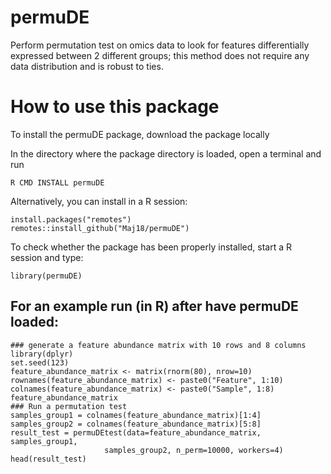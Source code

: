 # permuDE
Perform permutation test on omics data to look for features differentially expressed between 2 different groups; this method does not require any data distribution and is robust to ties.
# How to use this package

To install the permuDE package, download the package locally

In the directory where the package directory is loaded, open a terminal and run

```
R CMD INSTALL permuDE
```

Alternatively, you can install in a R session:

```
install.packages("remotes")
remotes::install_github("Maj18/permuDE")
```

To check whether the package has been properly installed, start a R session and type:

```
library(permuDE)
```

## For an example run (in R) after have permuDE loaded:

```
### generate a feature abundance matrix with 10 rows and 8 columns
library(dplyr)
set.seed(123)
feature_abundance_matrix <- matrix(rnorm(80), nrow=10)
rownames(feature_abundance_matrix) <- paste0("Feature", 1:10)
colnames(feature_abundance_matrix) <- paste0("Sample", 1:8)
feature_abundance_matrix
### Run a permutation test
samples_group1 = colnames(feature_abundance_matrix)[1:4]
samples_group2 = colnames(feature_abundance_matrix)[5:8]
result_test = permuDEtest(data=feature_abundance_matrix, samples_group1, 
                     samples_group2, n_perm=10000, workers=4) 
head(result_test)
```
